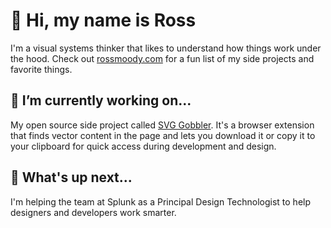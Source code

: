# 👋 Hi, my name is Ross

I'm a visual systems thinker that likes to understand how things work under the hood. Check out [rossmoody.com](https://rossmoody.com/) for a fun list of my side projects and favorite things.

## 🔭 I’m currently working on...

My open source side project called [SVG Gobbler](https://github.com/rossmoody/svg-gobbler). It's a browser extension that finds vector content in the page and lets you download it or copy it to your clipboard for quick access during development and design.

## 🎢 What's up next...

I'm helping the team at Splunk as a Principal Design Technologist to help designers and developers work smarter.
